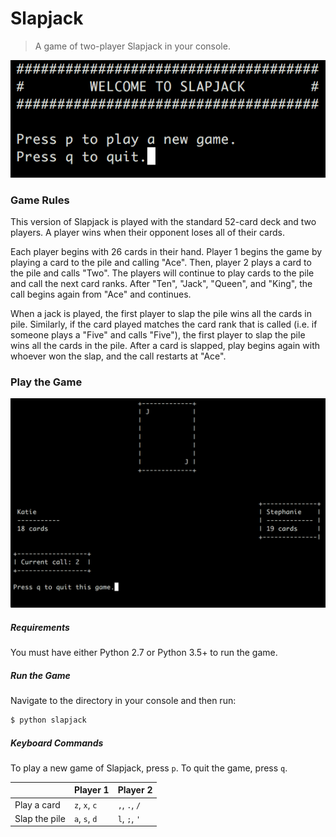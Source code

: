 # Slapjack
> A game of two-player Slapjack in your console.

![Menu](screenshots/menu.png)

### Game Rules
This version of Slapjack is played with the standard 52-card deck and two players. A player wins when their opponent loses all of their cards.

Each player begins with 26 cards in their hand. Player 1 begins the game by playing a card to the pile and calling "Ace". Then, player 2 plays a card to the pile and calls "Two". The players will continue to play cards to the pile and call the next card ranks. After "Ten", "Jack", "Queen", and "King", the call begins again from "Ace" and continues.

When a jack is played, the first player to slap the pile wins all the cards in pile. Similarly, if the card played matches the card rank that is called (i.e. if someone plays a "Five" and calls "Five"), the first player to slap the pile wins all the cards in the pile. After a card is slapped, play begins again with whoever won the slap, and the call restarts at "Ace".

### Play the Game
![Gameplay](screenshots/game.png)

##### Requirements
You must have either Python 2.7 or Python 3.5+ to run the game.

##### Run the Game
Navigate to the directory in your console and then run:
```sh
$ python slapjack
```

##### Keyboard Commands
To play a new game of Slapjack, press `p`. To quit the game, press `q`.

|               | Player 1      | Player 2      |
|---------------|---------------|---------------|
| Play a card   | `z`, `x`, `c` | `,`, `.`, `/` |
| Slap the pile | `a`, `s`, `d` | `l`, `;`, `'` |
